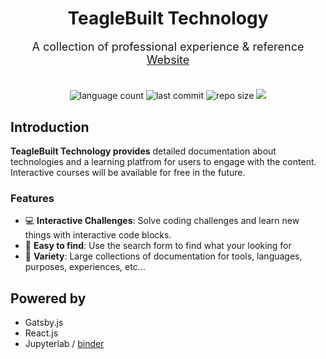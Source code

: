 
<div align="center">
  <h1 style="margin-bottom: 0;">TeagleBuilt Technology</h1>
  <p style="margin-top: 1em; margin-bottom: 2em; font-size: large;">
    A collection of professional experience & reference
    <a href="https://teaglebuilt.github.com" alt="drf" target="_blank" rel="noreferrer">
      Website
    </a>
    <div>
      <img src="https://img.shields.io/github/languages/count/teaglebuilt/TeagleBuilt-Technology" alt="language count"/>
      <img src="https://img.shields.io/github/last-commit/teaglebuilt/TeagleBuilt-Technology" alt="last commit"/>
      <img src="https://img.shields.io/github/repo-size/teaglebuilt/TeagleBuilt-Technology?color=purple"
      alt="repo size" />
      <a href="https://mybinder.org/v2/gh/teaglebuilt/TeagleBuilt-Technology/master"> 
        <img src="https://mybinder.org/badge_logo.svg" />
      </a>
  </div>
</div>

## Introduction

**TeagleBuilt Technology provides** detailed documentation about technologies and a learning platfrom for users to engage with the content. Interactive courses will be available for free in the future.

### Features

- :computer: **Interactive Challenges**: Solve coding challenges and learn new things with interactive code blocks.
- :eyes: **Easy to find**: Use the search form to find what your looking for
- :briefcase: **Variety**: Large collections of documentation for tools, languages, purposes, experiences, etc...

## Powered by
-  Gatsby.js
-  React.js
-  Jupyterlab / [binder](https://mybinder.org)